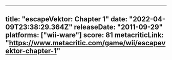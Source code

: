 
---
title: "escapeVektor: Chapter 1"
date: "2022-04-09T23:38:29.364Z"
releaseDate: "2011-09-29"
platforms: ["wii-ware"]
score: 81
metacriticLink: "https://www.metacritic.com/game/wii/escapevektor-chapter-1"
---
